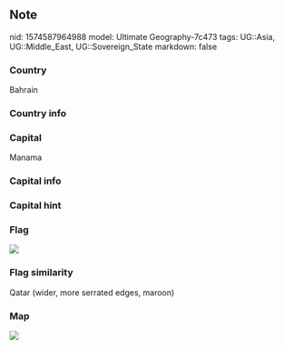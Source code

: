 ## Note
nid: 1574587964988
model: Ultimate Geography-7c473
tags: UG::Asia, UG::Middle_East, UG::Sovereign_State
markdown: false

### Country
Bahrain

### Country info


### Capital
Manama

### Capital info


### Capital hint


### Flag
<img src="ug-flag-bahrain.svg">

### Flag similarity
Qatar (wider, more serrated edges, maroon)

### Map
<img src="ug-map-bahrain.png">
